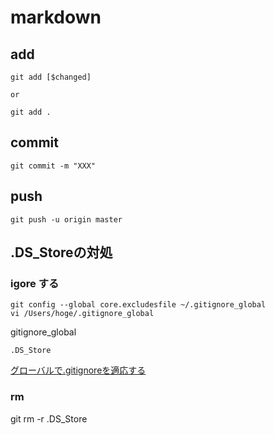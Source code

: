# markdown

## add
```
git add [$changed]

or

git add .
```

## commit
```
git commit -m "XXX"
```

## push
```
git push -u origin master
```

## .DS_Storeの対処
### igore する

```
git config --global core.excludesfile ~/.gitignore_global
vi /Users/hoge/.gitignore_global
```

gitignore_global  

```
.DS_Store
```

[グローバルで.gitignoreを適応する](http://qiita.com/katsew/items/5cade12fa743a2f31f25)

### rm 

git rm -r .DS_Store 

